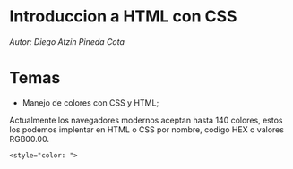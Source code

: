 # Introduccion a HTML con CSS
###### Autor: Diego Atzin Pineda Cota

# Temas 

- Manejo de colores con CSS y HTML;


Actualmente los navegadores modernos aceptan hasta 140 colores, estos los podemos implentar en HTML o CSS por nombre, codigo HEX o valores RGB00.00.

```htmlt
<style="color: ">
```
